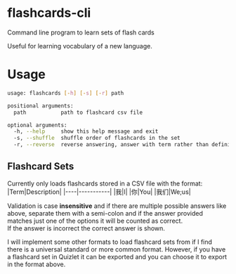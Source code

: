 # flashcards-cli
Command line program to learn sets of flash cards

Useful for learning vocabulary of a new language.

# Usage
```bash
usage: flashcards [-h] [-s] [-r] path

positional arguments:
  path           path to flashcard csv file

optional arguments:
  -h, --help     show this help message and exit
  -s, --shuffle  shuffle order of flashcards in the set
  -r, --reverse  reverse answering, answer with term rather than definition
  ```
  
  ## Flashcard Sets
  Currently only loads flashcards stored in a CSV file with the format:
  |Term|Description|
  |----|-----------|
  |我|I|
  |你|You|
  |我们|We;us|
  
  Validation is case **insensitive** and if there are multiple possible answers like above, separate them with a semi-colon and if the answer provided matches
  just one of the options it will be counted as correct.  
  If the answer is incorrect the correct answer is shown.
  
  I will implement some other formats to load flashcard sets from if I find there is a universal standard or more common format.
  However, if you have a flashcard set in Quizlet it can be exported and you can choose it to export in the format above.
